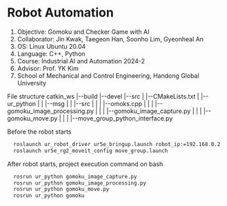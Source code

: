 # Robot Automation
1. Objective: Gomoku and Checker Game with AI
2. Collaborator: Jin Kwak, Taegeon Han, Soonho Lim, Gyeonheal An
3. OS: Linux Ubuntu 20.04
4. Language: C++, Python
5. Course: Industrial AI and Automation 2024-2
6. Advisor: Prof. YK Kim
7. School of Mechanical and Control Engineering, Handong Global University

File structure
catkin_ws
|--build
|--devel
|--src
|    |--CMakeLists.txt
|    |--ur_python
|    |      |--msg
|    |      |--src
|    |      |   |--omoks.cpp
|    |      |   |--gomoku_image_processing.py
|    |      |   |--gomoku_image_capture.py
|    |      |   |--gomoku_move.py
|    |      |   |--move_group_python_interface.py
                
Before the robot starts
``` bash
  roslaunch ur_robot_driver ur5e_bringup.launch robot_ip:=192.168.0.2
  roslaunch ur5e_rg2_moveit_config move_group.launch
```
After robot starts, project execution command on bash
``` bash
  rosrun ur_python gomoku_image_capture.py
  rosrun ur_python gomoku_image_processing.py
  rosrun ur_python gomoku_move.py
  rosrun ur_python gomoku
```


